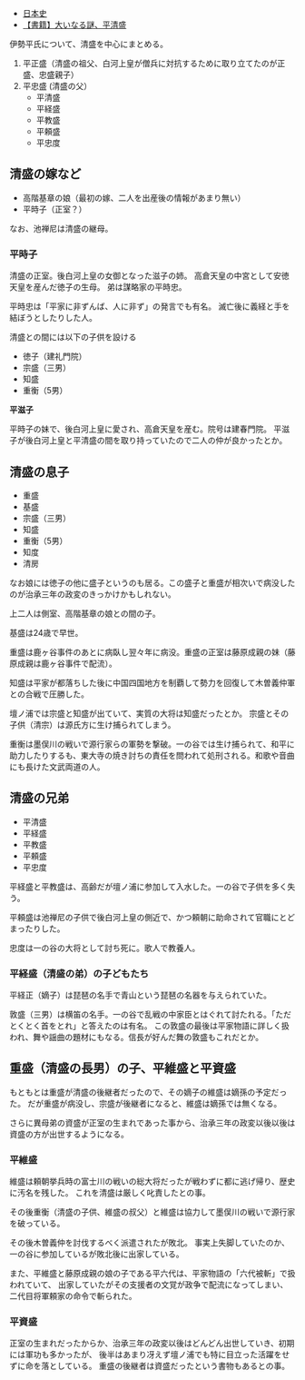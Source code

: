 - [日本史](%E6%97%A5%E6%9C%AC%E5%8F%B2)
- [【書籍】大いなる謎、平清盛](%E3%80%90%E6%9B%B8%E7%B1%8D%E3%80%91%E5%A4%A7%E3%81%84%E3%81%AA%E3%82%8B%E8%AC%8E%E3%80%81%E5%B9%B3%E6%B8%85%E7%9B%9B)

伊勢平氏について、清盛を中心にまとめる。

1. 平正盛（清盛の祖父、白河上皇が僧兵に対抗するために取り立てたのが正盛、忠盛親子）
2. 平忠盛 (清盛の父）
   - 平清盛
   - 平経盛
   - 平教盛
   - 平頼盛
   - 平忠度

## 清盛の嫁など

- 高階基章の娘（最初の嫁、二人を出産後の情報があまり無い）
- 平時子（正室？）

なお、池禅尼は清盛の継母。

### 平時子

清盛の正室。後白河上皇の女御となった滋子の姉。
高倉天皇の中宮として安徳天皇を産んだ徳子の生母。
弟は謀略家の平時忠。

平時忠は「平家に非ずんば、人に非ず」の発言でも有名。
滅亡後に義経と手を結ぼうとしたりした人。

清盛との間には以下の子供を設ける

- 徳子（建礼門院）
- 宗盛（三男）
- 知盛
- 重衡（5男）

**平滋子**

平時子の妹で、後白河上皇に愛され、高倉天皇を産む。院号は建春門院。
平滋子が後白河上皇と平清盛の間を取り持っていたので二人の仲が良かったとか。

## 清盛の息子

- 重盛
- 基盛
- 宗盛（三男）
- 知盛
- 重衡（5男）
- 知度
- 清房

なお娘には徳子の他に盛子というのも居る。この盛子と重盛が相次いで病没したのが治承三年の政変のきっかけかもしれない。

上二人は側室、高階基章の娘との間の子。

基盛は24歳で早世。

重盛は鹿ヶ谷事件のあとに病臥し翌々年に病没。重盛の正室は藤原成親の妹（藤原成親は鹿ヶ谷事件で配流）。

知盛は平家が都落ちした後に中国四国地方を制覇して勢力を回復して木曽義仲軍との合戦で圧勝した。

壇ノ浦では宗盛と知盛が出ていて、実質の大将は知盛だったとか。
宗盛とその子供（清宗）は源氏方に生け捕られてしまう。

重衡は墨俣川の戦いで源行家らの軍勢を撃破。一の谷では生け捕られて、和平に助力したりするも、東大寺の焼き討ちの責任を問われて処刑される。和歌や音曲にも長けた文武両道の人。

## 清盛の兄弟

- 平清盛
- 平経盛
- 平教盛
- 平頼盛
- 平忠度

平経盛と平教盛は、高齢だが壇ノ浦に参加して入水した。一の谷で子供を多く失う。

平頼盛は池禅尼の子供で後白河上皇の側近で、かつ頼朝に助命されて官職にとどまったりした。

忠度は一の谷の大将として討ち死に。歌人で教養人。

### 平経盛（清盛の弟）の子どもたち

平経正（嫡子）は琵琶の名手で青山という琵琶の名器を与えられていた。

敦盛（三男）は横笛の名手。一の谷で乱戦の中家臣とはぐれて討たれる。「ただとくとく首をとれ」と答えたのは有名。
この敦盛の最後は平家物語に詳しく扱われ、舞や謡曲の題材にもなる。信長が好んだ舞の敦盛もこれだとか。

## 重盛（清盛の長男）の子、平維盛と平資盛

もともとは重盛が清盛の後継者だったので、その嫡子の維盛は嫡孫の予定だった。
だが重盛が病没し、宗盛が後継者になると、維盛は嫡孫では無くなる。

さらに異母弟の資盛が正室の生まれであった事から、治承三年の政変以後以後は資盛の方が出世するようになる。

### 平維盛

維盛は頼朝挙兵時の富士川の戦いの総大将だったが戦わずに都に逃げ帰り、歴史に汚名を残した。
これを清盛は厳しく叱責したとの事。

その後重衡（清盛の子供、維盛の叔父）と維盛は協力して墨俣川の戦いで源行家を破っている。

その後木曽義仲を討伐するべく派遣されたが敗北。
事実上失脚していたのか、一の谷に参加しているが敗北後に出家している。

また、平維盛と藤原成親の娘の子である平六代は、平家物語の「六代被斬」で扱われていて、
出家していたがその支援者の文覚が政争で配流になってしまい、二代目将軍頼家の命令で斬られた。

### 平資盛

正室の生まれだったからか、治承三年の政変以後はどんどん出世していき、初期には軍功も多かったが、
後半はあまり冴えず壇ノ浦でも特に目立った活躍をせずに命を落としている。
重盛の後継者は資盛だったという書物もあるとの事。